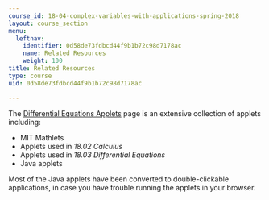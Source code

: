 ```yaml
---
course_id: 18-04-complex-variables-with-applications-spring-2018
layout: course_section
menu:
  leftnav:
    identifier: 0d58de73fdbcd44f9b1b72c98d7178ac
    name: Related Resources
    weight: 100
title: Related Resources
type: course
uid: 0d58de73fdbcd44f9b1b72c98d7178ac

---
```


The [Differential Equations Applets](http://web.mit.edu/jorloff/www/jmoapplets/applets.html) page is an extensive collection of applets including:

*   MIT Mathlets
*   Applets used in _18.02 Calculus_
*   Applets used in _18.03 Differential Equations_
*   Java applets

Most of the Java applets have been converted to double-clickable applications, in case you have trouble running the applets in your browser.